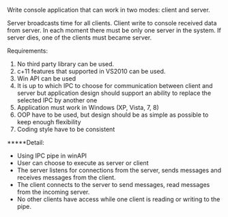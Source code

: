 Write console application that can work in two modes: client and server.

Server broadcasts time for all clients.
Client write to console received data from server.
In each moment there must be only one server in the system.
If server dies, one of the clients must became server.

Requirements:
1. No third party library can be used.
2. c+11 features that supported in VS2010 can be used.
3. Win API can be used
4. It is up to which IPC to choose for communication between client and server but application design should support an ability to replace the selected IPC by another one
4. Application must work in Windows (XP, Vista, 7, 8)
5. OOP have to be used, but design should be as simple as possible to keep enough flexibility
6. Coding style have to be consistent

*****Detail:
+ Using IPC pipe in winAPI
+ User can choose to execute as server or client
+ The server listens for connections from the server, sends messages and receives messages from the client.
+ The client connects to the server to send messages, read messages from the incoming server.
+ No other clients have access while one client is reading or writing to the pipe.
